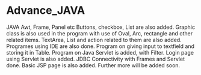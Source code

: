 # Advance_JAVA
JAVA Awt, Frame, Panel etc
Buttons, checkbox, List are also added.
Graphic class is also used in the program with 
use of Oval, Arc, rectangle and other related items.
TextArea, List and action related to them are also added.
Programes using IDE are also done.
Program on giving input to textfield and storing it in Table.
Program on Java Servlet is added, with Filter.
Login page using Servlet is also added.
JDBC Connectivity with Frames and Servlet done.
Basic JSP page is also added.
Further more will be added soon.
